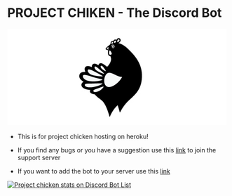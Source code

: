 # PROJECT CHIKEN - The Discord Bot

[![Chiken Logo](./Chicken_logo.png)](https://discord.gg/fGQTVek'chiken')




* This is for project chicken hosting on heroku! 

* If you find any bugs or you have a suggestion use this [link](https://discord.gg/fGQTVek) to join the support server

* If you want to add the bot to your server use this [link](https://discordapp.com/oauth2/authorize?client_id=460159835544092674&scope=bot&permissions=301263990)

<a href="https://discordbotlist.com/bots/460159835544092674">
	<img 
		width="380" 
		height="140" 
		src="https://discordbotlist.com/bots/460159835544092674/widget" 
		alt="Project chicken stats on Discord Bot List">
</a>
